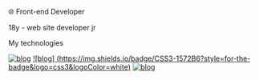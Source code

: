 🌐 Front-end Developer

18y - web site developer jr 



My technologies

[![blog](https://img.shields.io/badge/HTML5-E34F26?style=for-the-badge&logo=html5&logoColor=white)](https://www.devmedia.com.br/)        [![blog]  (https://img.shields.io/badge/CSS3-1572B6?style=for-the-badge&logo=css3&logoColor=white)](https://www.devmedia.com.br/)       [![blog](https://img.shields.io/badge/JavaScript-F7DF1E?style=for-the-badge&logo=javascript&logoColor=black)](https://www.devmedia.com.br/)









